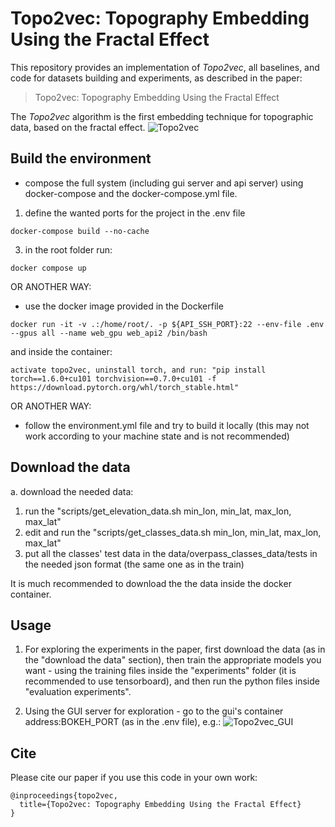 Topo2vec: Topography Embedding Using the Fractal Effect
====
This repository provides an implementation of *Topo2vec*, all baselines, and code for datasets building and experiments, as described in the paper:<br>
> Topo2vec: Topography Embedding Using the Fractal Effect<br>

The *Topo2vec* algorithm is the first embedding technique for topographic data, based on the fractal effect.
![Topo2vec](architecture.jpg)


## Build the environment
 - compose the full system (including gui server and api server) using docker-compose and the docker-compose.yml file.
 1. define the wanted ports for the project in the .env file
  ```angular2
docker-compose build --no-cache
```
 3. in the root folder run:
  ```angular2
docker compose up
```
 OR ANOTHER WAY:
 - use the docker image provided in the Dockerfile
 ```angular2
docker run -it -v .:/home/root/. -p ${API_SSH_PORT}:22 --env-file .env --gpus all --name web_gpu web_api2 /bin/bash
```
and inside the container:
```
activate topo2vec, uninstall torch, and run: "pip install torch==1.6.0+cu101 torchvision==0.7.0+cu101 -f https://download.pytorch.org/whl/torch_stable.html"
```
 OR ANOTHER WAY:
 - follow the environment.yml file and try to build it locally (this may not work according to your machine state and is not recommended)


## Download the data
a. download the needed data:
1. run the "scripts/get_elevation_data.sh min_lon, min_lat, max_lon, max_lat"
2. edit and run the "scripts/get_classes_data.sh min_lon, min_lat, max_lon, max_lat"
3. put all the classes' test data in the data/overpass_classes_data/tests in the needed json format (the same one as in the train)

It is much recommended to download the the data inside the docker container.

## Usage
1. For exploring the experiments in the paper, first download the data (as in the "download the data" section), 
then train the appropriate models you want - using the training files inside the "experiments" folder (it is recommended to use tensorboard),
and then run the python files inside "evaluation experiments".
 
2. Using the GUI server for exploration - go to the gui's container address:BOKEH_PORT (as in the .env file), e.g.:
![Topo2vec_GUI](https://i.imgur.com/saxMBlD.png)


## Cite
Please cite our paper if you use this code in your own work:

```
@inproceedings{topo2vec,
  title={Topo2vec: Topography Embedding Using the Fractal Effect}
}
```
